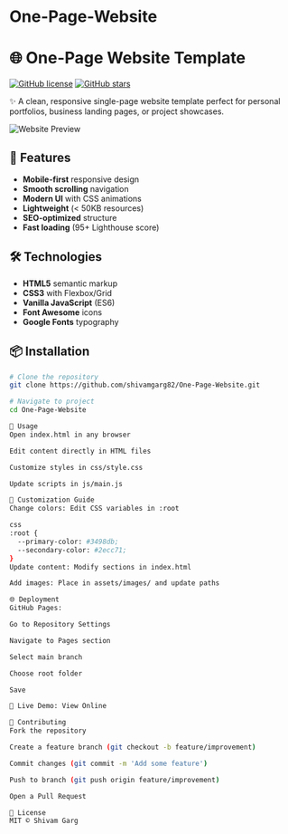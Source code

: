 # One-Page-Website
# 🌐 One-Page Website Template

[![GitHub license](https://img.shields.io/github/license/shivamgarg82/One-Page-Website)](LICENSE)
[![GitHub stars](https://img.shields.io/github/stars/shivamgarg82/One-Page-Website)](https://github.com/shivamgarg82/One-Page-Website/stargazers)

✨ A clean, responsive single-page website template perfect for personal portfolios, business landing pages, or project showcases.

![Website Preview](assets/images/preview.jpg)

## 🚀 Features
- **Mobile-first** responsive design
- **Smooth scrolling** navigation
- **Modern UI** with CSS animations
- **Lightweight** (< 50KB resources)
- **SEO-optimized** structure
- **Fast loading** (95+ Lighthouse score)

## 🛠️ Technologies
- **HTML5** semantic markup
- **CSS3** with Flexbox/Grid
- **Vanilla JavaScript** (ES6)
- **Font Awesome** icons
- **Google Fonts** typography

## 📦 Installation
```bash
# Clone the repository
git clone https://github.com/shivamgarg82/One-Page-Website.git

# Navigate to project
cd One-Page-Website

🔧 Usage
Open index.html in any browser

Edit content directly in HTML files

Customize styles in css/style.css

Update scripts in js/main.js

🎨 Customization Guide
Change colors: Edit CSS variables in :root

css
:root {
  --primary-color: #3498db;
  --secondary-color: #2ecc71;
}
Update content: Modify sections in index.html

Add images: Place in assets/images/ and update paths

🌐 Deployment
GitHub Pages:

Go to Repository Settings

Navigate to Pages section

Select main branch

Choose root folder

Save

🔗 Live Demo: View Online

🤝 Contributing
Fork the repository

Create a feature branch (git checkout -b feature/improvement)

Commit changes (git commit -m 'Add some feature')

Push to branch (git push origin feature/improvement)

Open a Pull Request

📜 License
MIT © Shivam Garg

